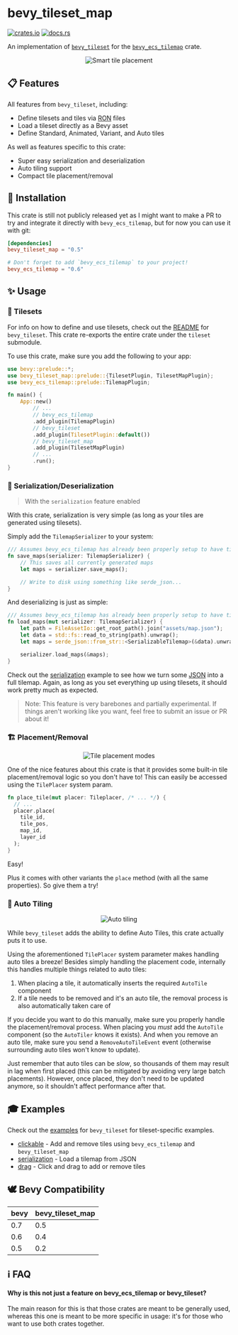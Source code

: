 # bevy_tileset_map

[![crates.io](https://img.shields.io/crates/v/bevy_tileset_map?style=flat-square)](https://crates.io/crates/bevy_tileset_map)
[![docs.rs](https://img.shields.io/docsrs/bevy_tileset_map?style=flat-square)](https://docs.rs/bevy_tileset_map)


An implementation of [`bevy_tileset`](https://github.com/MrGVSV/bevy_tileset) for
the [`bevy_ecs_tilemap`](https://github.com/StarArawn/bevy_ecs_tilemap) crate.

<p align="center">
	<img alt="Smart tile placement" src="https://github.com/MrGVSV/bevy_tileset_map/blob/main/screenshots/tile_placement_demo.gif" />
</p>


## 📋 Features

All features from `bevy_tileset`, including:

- Define tilesets and tiles via [RON](https://github.com/ron-rs/ron) files
- Load a tileset directly as a Bevy asset
- Define Standard, Animated, Variant, and Auto tiles

As well as features specific to this crate:

* Super easy serialization and deserialization
* Auto tiling support
* Compact tile placement/removal

## 📲 Installation

This crate is still not publicly released yet as I might want to make a PR to try and integrate it directly
with `bevy_ecs_tilemap`, but for now you can use it with git:

```toml
[dependencies]
bevy_tileset_map = "0.5"

# Don't forget to add `bevy_ecs_tilemap` to your project!
bevy_ecs_tilemap = "0.6"
```

## ✨ Usage

### 🧩 Tilesets

For info on how to define and use tilesets, check out the [README](https://github.com/MrGVSV/bevy_tileset#-usage)
for `bevy_tileset`. This crate re-exports the entire crate under the `tileset` submodule.

To use this crate, make sure you add the following to your app:

```rust
use bevy::prelude::*;
use bevy_tileset_map::prelude::{TilesetPlugin, TilesetMapPlugin};
use bevy_ecs_tilemap::prelude::TilemapPlugin;

fn main() {
    App::new()
        // ...
        // bevy_ecs_tilemap
        .add_plugin(TilemapPlugin)
        // bevy_tileset
        .add_plugin(TilesetPlugin::default())
        // bevy_tileset_map
        .add_plugin(TilesetMapPlugin)
        // ...
        .run();
}
```

### 💾 Serialization/Deserialization

> With the `serialization` feature enabled

With this crate, serialization is very simple (as long as your tiles are generated using tilesets).

Simply add the `TilemapSerializer` to your system:

```rust
/// Assumes bevy_ecs_tilemap has already been properly setup to have tiles read from it
fn save_maps(serializer: TilemapSerializer) {
    // This saves all currently generated maps
    let maps = serializer.save_maps();

    // Write to disk using something like serde_json...
}
```

And deserializing is just as simple:

```rust
/// Assumes bevy_ecs_tilemap has already been properly setup to have tiles placed into it
fn load_maps(mut serializer: TilemapSerializer) {
    let path = FileAssetIo::get_root_path().join("assets/map.json");
    let data = std::fs::read_to_string(path).unwrap();
    let maps = serde_json::from_str::<SerializableTilemap>(&data).unwrap();

    serializer.load_maps(&maps);
}
```

Check out
the [serialization](https://github.com/MrGVSV/bevy_tileset_map/blob/main/examples/serialization.rs)
example to see how we turn
some [JSON](https://github.com/MrGVSV/bevy_tileset_map/blob/main/assets/map.json) into a full
tilemap. Again, as long as you set everything up using tilesets, it should work pretty much as expected.

> Note: This feature is very barebones and partially experimental. If things aren't working like you want, feel free to submit an issue or PR about it!

### 🏗 Placement/Removal

<p align="center">
	<img alt="Tile placement modes" src="https://github.com/MrGVSV/bevy_tileset_map/blob/main/screenshots/tile_placement_modes.gif" />
</p>


One of the nice features about this crate is that it provides some built-in tile placement/removal logic so you don't have to! This can easily be accessed using the `TilePlacer` system param.

```rust
fn place_tile(mut placer: Tileplacer, /* ... */) {
  // ...
  placer.place(
    tile_id,
    tile_pos,
    map_id,
    layer_id
  );
}
```

Easy!

Plus it comes with other variants the `place` method (with all the same properties). So give them a try!

### 🧠 Auto Tiling

<p align="center">
	<img alt="Auto tiling" src="https://github.com/MrGVSV/bevy_tileset_map/blob/main/screenshots/auto_tiling_demo.gif" />
</p>

While `bevy_tileset` adds the ability to define Auto Tiles, this crate actually puts it to use.

Using the aforementioned `TilePlacer` system parameter makes handling auto tiles a breeze! Besides simply handling the placement code, internally this handles multiple things related to auto tiles:

1. When placing a tile, it automatically inserts the required `AutoTile` component
2. If a tile needs to be removed and it's an auto tile, the removal process is also automatically taken care of

If you decide you want to do this manually, make sure you properly handle the placement/removal process. When placing you *must* add the `AutoTile` component (so the `AutoTiler` knows it exists). And when you remove an auto tile, make sure you send a `RemoveAutoTileEvent` event (otherwise surrounding auto tiles won't know to update).

Just remember that auto tiles can be _slow_, so thousands of them may result in lag when first placed (this can be mitigated by avoiding very large batch placements). However, once placed, they don't need to be updated anymore, so it shouldn't affect performance after that.

## 🎓 Examples

Check out the [examples](https://github.com/MrGVSV/bevy_tileset#-examples) for `bevy_tileset` for tileset-specific
examples.

* [clickable](https://github.com/MrGVSV/bevy_tileset_map/blob/main/examples/clickable.rs) - Add and remove tiles using `bevy_ecs_tilemap`
  and `bevy_tileset_map`
* [serialization](https://github.com/MrGVSV/bevy_tileset_map/blob/main/examples/serialization.rs) -
  Load a tilemap from JSON
* [drag](https://github.com/MrGVSV/bevy_tileset_map/blob/main/examples/drag.rs) -
  Click and drag to add or remove tiles

## 🕊 Bevy Compatibility

| bevy | bevy_tileset_map |
|------|------------------|
| 0.7  | 0.5              |
| 0.6  | 0.4              |
| 0.5  | 0.2              |

## ℹ️ FAQ

#### Why is this not just a feature on bevy_ecs_tilemap or bevy_tileset?

The main reason for this is that those crates are meant to be generally used, whereas this one is meant to be more specific in usage: it's for those who want to use both crates together.
